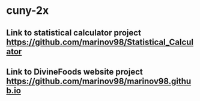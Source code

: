 # cuny-2x

## Link to statistical calculator project https://github.com/marinov98/Statistical_Calculator
## Link to DivineFoods website project https://github.com/marinov98/marinov98.github.io
